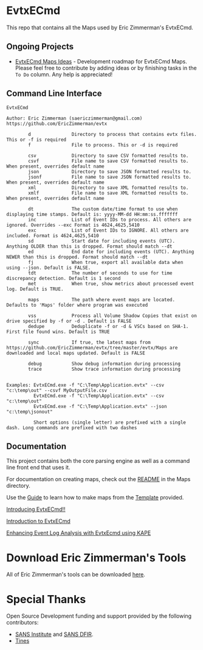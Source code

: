 # EvtxECmd

This repo that contains all the Maps used by Eric Zimmerman's EvtxECmd.

## Ongoing Projects

 * [EvtxECmd Maps Ideas](https://github.com/EricZimmerman/evtx/projects/1) - Development roadmap for EvtxECmd Maps. Please feel free to contribute by adding ideas or by finishing tasks in the `To Do` column. Any help is appreciated! 


## Command Line Interface

    EvtxECmd 
    
    Author: Eric Zimmerman (saericzimmerman@gmail.com)
    https://github.com/EricZimmerman/evtx
    
            d               Directory to process that contains evtx files. This or -f is required
            f               File to process. This or -d is required
    
            csv             Directory to save CSV formatted results to.
            csvf            File name to save CSV formatted results to. When present, overrides default name
            json            Directory to save JSON formatted results to.
            jsonf           File name to save JSON formatted results to. When present, overrides default name
            xml             Directory to save XML formatted results to.
            xmlf            File name to save XML formatted results to. When present, overrides default name
    
            dt              The custom date/time format to use when displaying time stamps. Default is: yyyy-MM-dd HH:mm:ss.fffffff
            inc             List of Event IDs to process. All others are ignored. Overrides --exc Format is 4624,4625,5410
            exc             List of Event IDs to IGNORE. All others are included. Format is 4624,4625,5410
            sd              Start date for including events (UTC). Anything OLDER than this is dropped. Format should match --dt
            ed              End date for including events (UTC). Anything NEWER than this is dropped. Format should match --dt
            fj              When true, export all available data when using --json. Default is FALSE.
            tdt             The number of seconds to use for time discrepancy detection. Default is 1 second
            met             When true, show metrics about processed event log. Default is TRUE.

            maps            The path where event maps are located. Defaults to 'Maps' folder where program was executed

            vss             Process all Volume Shadow Copies that exist on drive specified by -f or -d . Default is FALSE
            dedupe          Deduplicate -f or -d & VSCs based on SHA-1. First file found wins. Default is TRUE

            sync            If true, the latest maps from https://github.com/EricZimmerman/evtx/tree/master/evtx/Maps are downloaded and local maps updated. Default is FALSE

            debug           Show debug information during processing
            trace           Show trace information during processing


    Examples: EvtxECmd.exe -f "C:\Temp\Application.evtx" --csv "c:\temp\out" --csvf MyOutputFile.csv
              EvtxECmd.exe -f "C:\Temp\Application.evtx" --csv "c:\temp\out"
              EvtxECmd.exe -f "C:\Temp\Application.evtx" --json "c:\temp\jsonout"

              Short options (single letter) are prefixed with a single dash. Long commands are prefixed with two dashes

## Documentation

This project contains both the core parsing engine as well as a command line front end that uses it.

For documentation on creating maps, check out the [README](https://github.com/EricZimmerman/evtx/blob/master/evtx/Maps/!!!!README.md) in the Maps directory. 

Use the [Guide](https://github.com/EricZimmerman/evtx/blob/master/evtx/Maps/!Channel-Name_Provider-Name_EventID.guide) to learn how to make maps from the [Template](https://github.com/EricZimmerman/evtx/blob/master/evtx/Maps/!Channel-Name_Provider-Name_EventID.template) provided.

[Introducing EvtxECmd!!](https://binaryforay.blogspot.com/2019/04/introducing-evtxecmd.html)

[Introduction to EvtxECmd](https://www.youtube.com/watch?v=YvMg3p7O6ro)

[Enhancing Event Log Analysis with EvtxEcmd using KAPE](https://www.youtube.com/watch?v=BIkyWexMF0I)

# Download Eric Zimmerman's Tools

All of Eric Zimmerman's tools can be downloaded [here](https://ericzimmerman.github.io/#!index.md). 

# Special Thanks

Open Source Development funding and support provided by the following contributors: 
- [SANS Institute](http://sans.org/) and [SANS DFIR](http://dfir.sans.org/).
- [Tines](https://www.tines.com/?utm_source=oss&utm_medium=sponsorship&utm_campaign=ericzimmerman)
